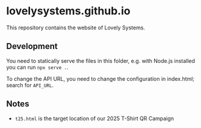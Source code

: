 # lovelysystems.github.io

This repository contains the website of Lovely Systems.

## Development

You need to statically serve the files in this folder, e.g. with Node.js
installed you can run `npx serve .`.

To change the API URL, you need to change the configuration in index.html;
search for `API_URL`.

## Notes

- `t25.html` is the target location of our 2025 T-Shirt QR Campaign
